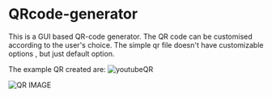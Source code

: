 # QRcode-generator
This is a GUI based QR-code generator.
The QR code can be customised according to the user's choice.
The simple qr file doesn't have customizable options , but just default option.

The example QR created are:
![youtubeQR](https://github.com/Manaswini27/QRcode-generator/assets/155289128/c593d9c1-34cc-4861-bb17-4b391444da80)

![QR IMAGE](https://github.com/Manaswini27/QRcode-generator/assets/155289128/25703a26-736e-4189-a2b0-ab8c014ffaf5)


